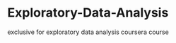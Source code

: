 Exploratory-Data-Analysis
=========================

exclusive for exploratory data analysis coursera course
